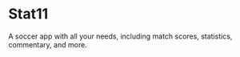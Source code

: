 # Stat11
A soccer app with all your needs, including match scores, statistics, commentary, and more. 
